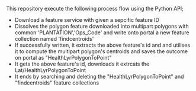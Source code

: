  
This repository execute the following process flow using the Python API;
   - Download a feature service with given a sepcific feature ID
   - Dissolves the polygon feature downloaded into multipart polygons with common 'PLANTATION','Ops_Code' and write onto portal a new feature collection named 'findcentroids'
   - If successfully written, it extracts the above feature's id and and utilises it to compute the multipart polygon's centroids and saves the outcome on portal as "HealthLyrPolygonToPoint"
   - It gets the above feature's id, downloads it extrcats the Lat/HealthLyrPolygonToPoint
   - It ends by searching and deleting the "HealthLyrPolygonToPoint" and "findcentroids" feature collections







